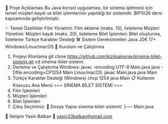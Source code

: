 📜 Proje Açıklaması
Bu Java konsol uygulaması, bir sinema işletmesi için temel müşteri kaydı ve bilet işlemlerinin yapıldığı bir sistemdir. BIP1026 dersi kapsamında geliştirilmiştir.

✨ Temel Özellikler
Film Yönetimi: Film ekleme (maks. 10), listeleme
Müşteri Yönetimi: Müşteri kaydı (maks. 20), listeleme
Bilet İşlemleri: Bilet oluşturma, listeleme
Türkçe Karakter Desteği
🛠️ Sistem Gereksinimleri
Java JDK 17+
Windows/Linux/macOS
🚀 Kurulum ve Çalıştırma
1. Projeyi Klonlama
git clone https://github.com/kizilsamuray/sinema-bilet-sistemi.git
cd sinema-bilet-sistemi
2. Derleme ve Çalıştırma
Windows:
javac -encoding UTF-8 Main.java
java -Dfile.encoding=CP1254 Main
Linux/macOS:
javac Main.java
java Main
3. Türkçe Karakter Desteği (Windows)
chcp 1254
java Main
📋 Kullanım Kılavuzu
Ana Menü
=== SINEMA BİLET SİSTEMİ ===
1. Film İşlemleri
2. Müşteri İşlemleri
3. Bilet İşlemleri
0. Çıkış
Seçiminiz:
📂 Dosya Yapısı
sinema-bilet-sistemi/
├── Main.java

📧 İletişim
Yasin Balkan
📧 yasin33balkan@gmail.com
